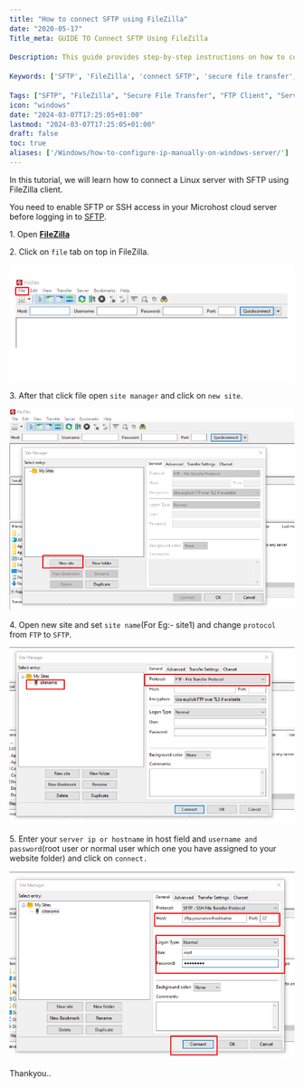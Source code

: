 ```yaml
---
title: "How to connect SFTP using FileZilla"
date: "2020-05-17"
Title_meta: GUIDE TO Connect SFTP Using FileZilla

Description: This guide provides step-by-step instructions on how to connect to an SFTP server using FileZilla. Learn how to configure FileZilla, enter connection details such as host, port, username, and password (or key file), and establish a secure file transfer connection to manage files effectively.

Keywords: ['SFTP', 'FileZilla', 'connect SFTP', 'secure file transfer', 'FTP client', 'server connection']

Tags: ["SFTP", "FileZilla", "Secure File Transfer", "FTP Client", "Server Connection"]
icon: "windows"
date: "2024-03-07T17:25:05+01:00"
lastmod: "2024-03-07T17:25:05+01:00" 
draft: false
toc: true
aliases: ['/Windows/how-to-configure-ip-manually-on-windows-server/']
---
```


In this tutorial, we will learn how to connect a Linux server with SFTP using FileZilla client.

You need to enable SFTP or SSH access in your Microhost cloud server before logging in to [SFTP](https://utho.com/docs/tutorial/how-to-configure-sftp-server-in-debian/).

1\. Open **[FileZilla](https://filezilla-project.org/download.php)**

2\. Click on `file` tab on top in FileZilla.

![connect SFTP using Filezilla](images/Screenshot_1_again.png)

3\. After that click file open `site manager` and click on `new site`.

![connect SFTP using Filezilla](images/Screenshot_2-1.png)

4\. Open new site and set `site name`(For Eg:- site1) and change `protocol` from `FTP` to `SFTP`.

![](images/Screenshot_3-1.png)

5\. Enter your `server ip or hostname` in host field and `username and password`(root user or normal user which one you have assigned to your website folder) and click on `connect.`

![connect SFTP using Filezilla](images/Screenshot_6-1.png)

Thankyou..
